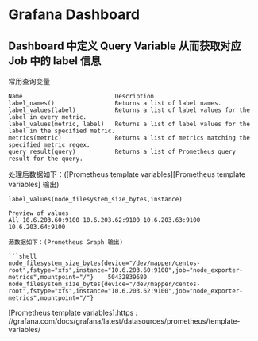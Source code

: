 # Grafana Dashboard 

## Dashboard 中定义 Query Variable 从而获取对应 Job 中的 label 信息

常用查询变量

```shell
Name                          Description
label_names()                 Returns a list of label names.
label_values(label)           Returns a list of label values for the label in every metric.
label_values(metric, label)   Returns a list of label values for the label in the specified metric.
metrics(metric)               Returns a list of metrics matching the specified metric regex.
query_result(query)           Returns a list of Prometheus query result for the query.
```

处理后数据如下：([Prometheus template variables][Prometheus template variables] 输出)

```shell
label_values(node_filesystem_size_bytes,instance)

Preview of values
All 10.6.203.60:9100 10.6.203.62:9100 10.6.203.63:9100 10.6.203.64:9100

源数据如下：(Prometheus Graph 输出)

```shell
node_filesystem_size_bytes{device="/dev/mapper/centos-root",fstype="xfs",instance="10.6.203.60:9100",job="node_exporter-metrics",mountpoint="/"}	50432839680
node_filesystem_size_bytes{device="/dev/mapper/centos-root",fstype="xfs",instance="10.6.203.62:9100",job="node_exporter-metrics",mountpoint="/"}
```

[Prometheus template variables]:https : //grafana.com/docs/grafana/latest/datasources/prometheus/template-variables/

